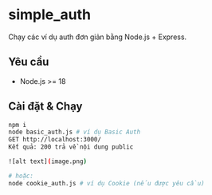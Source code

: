 # simple_auth


Chạy các ví dụ auth đơn giản bằng Node.js + Express.


## Yêu cầu
- Node.js >= 18


## Cài đặt & Chạy
```bash
npm i
node basic_auth.js # ví dụ Basic Auth
GET http://localhost:3000/
Kết quả: 200 trả về nội dung public

![alt text](image.png)

# hoặc:
node cookie_auth.js # ví dụ Cookie (nếu được yêu cầu)